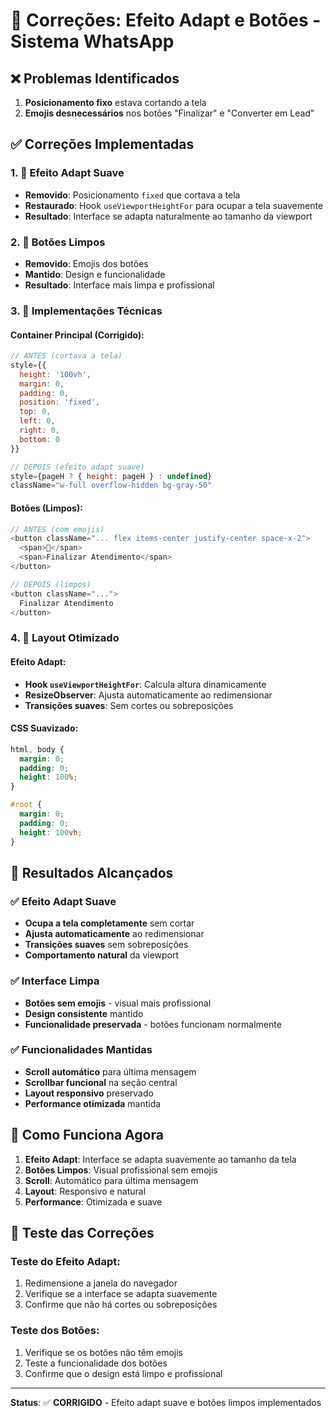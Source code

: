 # 🎯 Correções: Efeito Adapt e Botões - Sistema WhatsApp

## ❌ Problemas Identificados

1. **Posicionamento fixo** estava cortando a tela
2. **Emojis desnecessários** nos botões "Finalizar" e "Converter em Lead"

## ✅ Correções Implementadas

### 1. 🎨 Efeito Adapt Suave
- **Removido**: Posicionamento `fixed` que cortava a tela
- **Restaurado**: Hook `useViewportHeightFor` para ocupar a tela suavemente
- **Resultado**: Interface se adapta naturalmente ao tamanho da viewport

### 2. 🔘 Botões Limpos
- **Removido**: Emojis dos botões
- **Mantido**: Design e funcionalidade
- **Resultado**: Interface mais limpa e profissional

### 3. 🔧 Implementações Técnicas

#### Container Principal (Corrigido):
```javascript
// ANTES (cortava a tela)
style={{ 
  height: '100vh', 
  margin: 0, 
  padding: 0,
  position: 'fixed',
  top: 0,
  left: 0,
  right: 0,
  bottom: 0
}}

// DEPOIS (efeito adapt suave)
style={pageH ? { height: pageH } : undefined}
className="w-full overflow-hidden bg-gray-50"
```

#### Botões (Limpos):
```javascript
// ANTES (com emojis)
<button className="... flex items-center justify-center space-x-2">
  <span>🔴</span>
  <span>Finalizar Atendimento</span>
</button>

// DEPOIS (limpos)
<button className="...">
  Finalizar Atendimento
</button>
```

### 4. 📐 Layout Otimizado

#### Efeito Adapt:
- **Hook `useViewportHeightFor`**: Calcula altura dinamicamente
- **ResizeObserver**: Ajusta automaticamente ao redimensionar
- **Transições suaves**: Sem cortes ou sobreposições

#### CSS Suavizado:
```css
html, body {
  margin: 0;
  padding: 0;
  height: 100%;
}

#root {
  margin: 0;
  padding: 0;
  height: 100vh;
}
```

## 🎯 Resultados Alcançados

### ✅ Efeito Adapt Suave
- **Ocupa a tela completamente** sem cortar
- **Ajusta automaticamente** ao redimensionar
- **Transições suaves** sem sobreposições
- **Comportamento natural** da viewport

### ✅ Interface Limpa
- **Botões sem emojis** - visual mais profissional
- **Design consistente** mantido
- **Funcionalidade preservada** - botões funcionam normalmente

### ✅ Funcionalidades Mantidas
- **Scroll automático** para última mensagem
- **Scrollbar funcional** na seção central
- **Layout responsivo** preservado
- **Performance otimizada** mantida

## 🔄 Como Funciona Agora

1. **Efeito Adapt**: Interface se adapta suavemente ao tamanho da tela
2. **Botões Limpos**: Visual profissional sem emojis
3. **Scroll**: Automático para última mensagem
4. **Layout**: Responsivo e natural
5. **Performance**: Otimizada e suave

## 📱 Teste das Correções

### Teste do Efeito Adapt:
1. Redimensione a janela do navegador
2. Verifique se a interface se adapta suavemente
3. Confirme que não há cortes ou sobreposições

### Teste dos Botões:
1. Verifique se os botões não têm emojis
2. Teste a funcionalidade dos botões
3. Confirme que o design está limpo e profissional

---

**Status**: ✅ **CORRIGIDO** - Efeito adapt suave e botões limpos implementados
